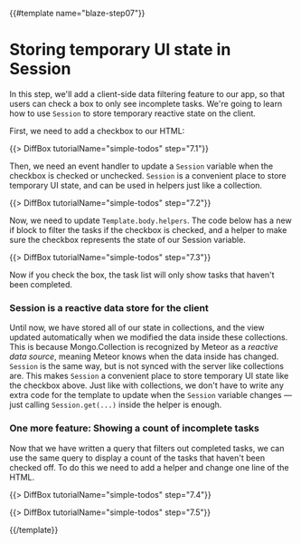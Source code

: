 {{#template name="blaze-step07"}}

# Storing temporary UI state in Session

In this step, we'll add a client-side data filtering feature to our app, so that users can check a box to only see incomplete tasks. We're going to learn how to use `Session` to store temporary reactive state on the client.

First, we need to add a checkbox to our HTML:

{{> DiffBox tutorialName="simple-todos" step="7.1"}}

Then, we need an event handler to update a `Session` variable when the checkbox
is checked or unchecked. `Session` is a convenient place to store temporary UI
state, and can be used in helpers just like a collection.

{{> DiffBox tutorialName="simple-todos" step="7.2"}}

Now, we need to update `Template.body.helpers`. The code below has a new if
block to filter the tasks if the checkbox is checked, and a helper to make sure
the checkbox represents the state of our Session variable.

{{> DiffBox tutorialName="simple-todos" step="7.3"}}

Now if you check the box, the task list will only show tasks that haven't been completed.

### Session is a reactive data store for the client

Until now, we have stored all of our state in collections, and the view updated automatically when we modified the data inside these collections. This is because Mongo.Collection is recognized by Meteor as a _reactive data source_, meaning Meteor knows when the data inside has changed. `Session` is the same way, but is not synced with the server like collections are. This makes `Session` a convenient place to store temporary UI state like the checkbox above. Just like with collections, we don't have to write any extra code for the template to update when the `Session` variable changes &mdash; just calling `Session.get(...)` inside the helper is enough.

### One more feature: Showing a count of incomplete tasks

Now that we have written a query that filters out completed tasks, we can use the same query to display a count of the tasks that haven't been checked off. To do this we need to add a helper and change one line of the HTML.

{{> DiffBox tutorialName="simple-todos" step="7.4"}}

{{> DiffBox tutorialName="simple-todos" step="7.5"}}

{{/template}}
